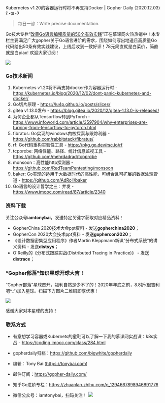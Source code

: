 Kubernetes v1.20的容器运行时将不再支持Docker | Gopher Daily (2020.12.03) ʕ◔ϖ◔ʔ

>每日一谚：Write precise documentation.

Go技术专栏“[改善Go语⾔编程质量的50个有效实践](https://www.imooc.com/read/87)”正在慕课网火热热销中！本专栏主要满足广大gopher关于Go语言进阶的需求，围绕如何写出地道且高质量Go代码给出50条有效实践建议，上线后收到一致好评！78元简直就是白菜价，简直就是白piao! 欢迎大家订阅！

![](http://image.tonybai.com/img/202011/go-column-pgo-with-qr-and-text.png)

### Go技术新闻

1. Kubernetes v1.20将不再支持docker作为容器运行时 - https://kubernetes.io/blog/2020/12/02/dont-panic-kubernetes-and-docker/
2. Go切片原理 - https://lu4p.github.io/posts/slices/
3. gitea v1.13.0发布 - https://blog.gitea.io/2020/12/gitea-1.13.0-is-released/
4. 为何企业都从Tensorflow转到PyTorch - https://www.infoworld.com/article/3597904/why-enterprises-are-turning-from-tensorflow-to-pytorch.html
5. fibratus: Go实现的windows内核探索与跟踪利器 - https://github.com/rabbitstack/fibratus/
6. rf: Go代码重构实验性工具 - https://pkg.go.dev/rsc.io/rf
7. tcpprobe: 网络性能、路径、统计信息监视工具 - https://github.com/mehrdadrad/tcpprobe
8. monsoon：高性能http探测器 - https://github.com/RedTeamPentesting/monsoon
9. baker: Go实现的适用于大数据时代的高性能，可组合且可扩展的数据处理管道 - https://github.com/AdRoll/baker
10. Go语言的设计哲学之三：并发 - https://www.imooc.com/read/87/article/2340


### 资料下载

关注公众号**iamtonybai**，发送特定关键字获取对应精品资料！

* GopherChina 2020技术大会ppt资料 - 发送**gopherchina2020**；
* GopherCon 2020大会技术ppt资料 - 发送**gophercon2020**；
* 《设计数据密集型应用程序》作者Martin Kleppmann新课“分布式系统”的讲义资料 - 发送**distsys**；
* O'Reilly的《分布式跟踪实战(Distributed Tracing in Practice)》 - 发送**distrace**；

### “Gopher部落”知识星球开球大吉！

“Gopher部落”星球首开，福利自然是少不了的！2020年年底之前，8.8折(很吉利吧^_^)加入星球。扫描下方图片二维码即享优惠！

![](http://image.tonybai.com/img/202011/gopher-tribe-zsxq.png)

感谢大家对本星球的支持！

### 联系方式

* 有意想学习容器或Kubernets的童鞋可以了解一下我的慕课网实战课：k8s实战 - https://coding.imooc.com/class/284.html
* gopherdaily归档：https://github.com/bigwhite/gopherdaily
* 编辑：Tony Bai (https://tonybai.com)
* 邮件订阅：https://gopher-daily.com/
* 知乎Go进阶专栏：https://zhuanlan.zhihu.com/c_1294667898946891776

* 微信公众号：iamtonybai，扫码关注！
![](http://image.tonybai.com/img/202011/qrcode_for_iamtonybai.jpg)
